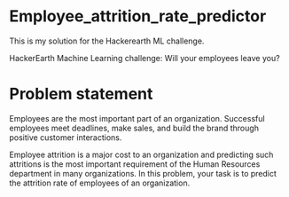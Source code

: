 # Employee_attrition_rate_predictor
This is my solution for the Hackerearth ML challenge.

HackerEarth Machine Learning challenge: Will your employees leave you?
# Problem statement
Employees are the most important part of an organization. Successful employees meet deadlines, make sales, and build the brand through positive customer interactions.

Employee attrition is a major cost to an organization and predicting such attritions is the most important requirement of the Human Resources department in many organizations. In this problem, your task is to predict the attrition rate of employees of an organization. 

